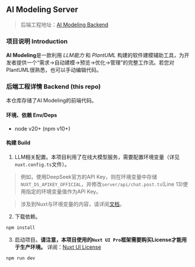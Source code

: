 ## AI Modeling Server

> 后端工程地址：[AI Modeling Backend](https://github.com/WindStation/AiModelingServer)

### 项目说明 Introduction

**AI Modeling**是一款利用 *LLM能力* 和 *PlantUML* 构建的软件建模辅助工具，为开发者提供一个“需求→自动建模→预览→优化→管理”的完整工作流。若您对PlantUML很熟悉，也可以手动编辑代码。

### 后端工程详情 Backend (this repo)

本仓库存储了AI Modeling的前端代码。


#### 环境、依赖 Env/Deps

- node v20+ (npm v10+)

#### 构建 Build

1. LLM相关配置。本项目利用了在线大模型服务，需要配置环境变量（详见`nuxt.config.ts`文件）。 
> 例如，使用DeepSeek官方的API Key，则在环境变量中存储`NUXT_DS_APIKEY_OFFICIAL`，并修改`server/api/chat.post.ts`(Line 13)使用指定的环境变量值作为API Key。

> 涉及到Nuxt与环境变量的内容，请详阅[文档](https://nuxt.com/docs/3.x/guide/going-further/runtime-config)。

2. 下载依赖。
```bash
npm install
```

3. 启动项目。**请注意，本项目使用的`Nuxt UI Pro`框架需要购买License才能用于生产环境。** 详阅：[Nuxt UI License](https://ui.nuxt.com/getting-started/license)
```bash
npm run dev
```